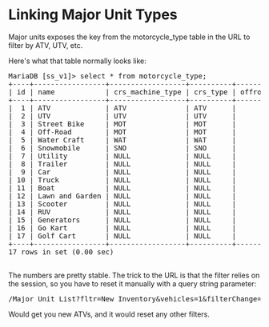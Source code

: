 Linking Major Unit Types
========================

Major units exposes the key from the motorcycle_type table in the URL to filter by ATV, UTV, etc.

Here's what that table normally looks like:

<pre>
MariaDB [ss_v1]> select * from motorcycle_type;
+----+-----------------+------------------+----------+---------+
| id | name            | crs_machine_type | crs_type | offroad |
+----+-----------------+------------------+----------+---------+
|  1 | ATV             | ATV              | ATV      |       0 |
|  2 | UTV             | UTV              | UTV      |       0 |
|  3 | Street Bike     | MOT              | MOT      |       0 |
|  4 | Off-Road        | MOT              | MOT      |       1 |
|  5 | Water Craft     | WAT              | WAT      |       0 |
|  6 | Snowmobile      | SNO              | SNO      |       0 |
|  7 | Utility         | NULL             | NULL     |       0 |
|  8 | Trailer         | NULL             | NULL     |       0 |
|  9 | Car             | NULL             | NULL     |       0 |
| 10 | Truck           | NULL             | NULL     |       0 |
| 11 | Boat            | NULL             | NULL     |       0 |
| 12 | Lawn and Garden | NULL             | NULL     |       0 |
| 13 | Scooter         | NULL             | NULL     |       0 |
| 14 | RUV             | NULL             | NULL     |       0 |
| 15 | Generators      | NULL             | NULL     |       0 |
| 16 | Go Kart         | NULL             | NULL     |       0 |
| 17 | Golf Cart       | NULL             | NULL     |       0 |
+----+-----------------+------------------+----------+---------+
17 rows in set (0.00 sec)

</pre>

The numbers are pretty stable. The trick to the URL is that the filter relies on the session, so you have to reset it manually with a query string parameter:

<pre>
/Major_Unit_List?fltr=New_Inventory&vehicles=1&filterChange=1&search_keywords=
</pre>

Would get you new ATVs, and it would reset any other filters.